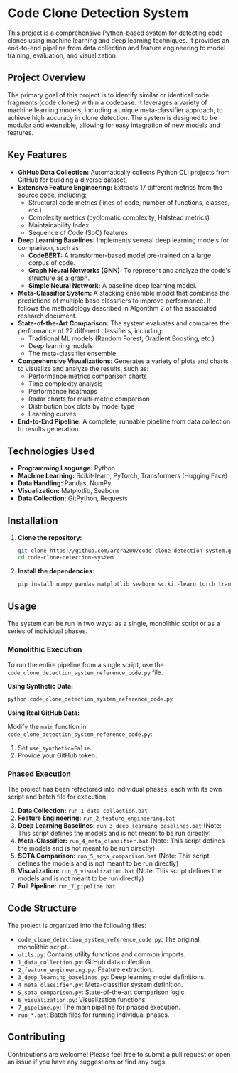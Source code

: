 # Code Clone Detection System

This project is a comprehensive Python-based system for detecting code clones using machine learning and deep learning techniques. It provides an end-to-end pipeline from data collection and feature engineering to model training, evaluation, and visualization.

## Project Overview

The primary goal of this project is to identify similar or identical code fragments (code clones) within a codebase. It leverages a variety of machine learning models, including a unique meta-classifier approach, to achieve high accuracy in clone detection. The system is designed to be modular and extensible, allowing for easy integration of new models and features.

## Key Features

*   **GitHub Data Collection:** Automatically collects Python CLI projects from GitHub for building a diverse dataset.
*   **Extensive Feature Engineering:** Extracts 17 different metrics from the source code, including:
    *   Structural code metrics (lines of code, number of functions, classes, etc.)
    *   Complexity metrics (cyclomatic complexity, Halstead metrics)
    *   Maintainability Index
    *   Sequence of Code (SoC) features
*   **Deep Learning Baselines:** Implements several deep learning models for comparison, such as:
    *   **CodeBERT:** A transformer-based model pre-trained on a large corpus of code.
    *   **Graph Neural Networks (GNN):** To represent and analyze the code's structure as a graph.
    *   **Simple Neural Network:** A baseline deep learning model.
*   **Meta-Classifier System:** A stacking ensemble model that combines the predictions of multiple base classifiers to improve performance. It follows the methodology described in Algorithm 2 of the associated research document.
*   **State-of-the-Art Comparison:** The system evaluates and compares the performance of 22 different classifiers, including:
    *   Traditional ML models (Random Forest, Gradient Boosting, etc.)
    *   Deep learning models
    *   The meta-classifier ensemble
*   **Comprehensive Visualizations:** Generates a variety of plots and charts to visualize and analyze the results, such as:
    *   Performance metrics comparison charts
    *   Time complexity analysis
    *   Performance heatmaps
    *   Radar charts for multi-metric comparison
    *   Distribution box plots by model type
    *   Learning curves
*   **End-to-End Pipeline:** A complete, runnable pipeline from data collection to results generation.

## Technologies Used

*   **Programming Language:** Python
*   **Machine Learning:** Scikit-learn, PyTorch, Transformers (Hugging Face)
*   **Data Handling:** Pandas, NumPy
*   **Visualization:** Matplotlib, Seaborn
*   **Data Collection:** GitPython, Requests

## Installation

1.  **Clone the repository:**
    ```bash
    git clone https://github.com/arora200/code-clone-detection-system.git
    cd code-clone-detection-system
    ```

2.  **Install the dependencies:**
    ```bash
    pip install numpy pandas matplotlib seaborn scikit-learn torch transformers gitpython requests lightgbm torch-geometric
    ```

## Usage

The system can be run in two ways: as a single, monolithic script or as a series of individual phases.

### Monolithic Execution

To run the entire pipeline from a single script, use the `code_clone_detection_system_reference_code.py` file.

**Using Synthetic Data:**

```bash
python code_clone_detection_system_reference_code.py
```

**Using Real GitHub Data:**

Modify the `main` function in `code_clone_detection_system_reference_code.py`:

1.  Set `use_synthetic=False`.
2.  Provide your GitHub token.

### Phased Execution

The project has been refactored into individual phases, each with its own script and batch file for execution.

1.  **Data Collection:** `run_1_data_collection.bat`
2.  **Feature Engineering:** `run_2_feature_engineering.bat`
3.  **Deep Learning Baselines:** `run_3_deep_learning_baselines.bat` (Note: This script defines the models and is not meant to be run directly)
4.  **Meta-Classifier:** `run_4_meta_classifier.bat` (Note: This script defines the models and is not meant to be run directly)
5.  **SOTA Comparison:** `run_5_sota_comparison.bat` (Note: This script defines the models and is not meant to be run directly)
6.  **Visualization:** `run_6_visualization.bat` (Note: This script defines the models and is not meant to be run directly)
7.  **Full Pipeline:** `run_7_pipeline.bat`

## Code Structure

The project is organized into the following files:

*   `code_clone_detection_system_reference_code.py`: The original, monolithic script.
*   `utils.py`: Contains utility functions and common imports.
*   `1_data_collection.py`: GitHub data collection.
*   `2_feature_engineering.py`: Feature extraction.
*   `3_deep_learning_baselines.py`: Deep learning model definitions.
*   `4_meta_classifier.py`: Meta-classifier system definition.
*   `5_sota_comparison.py`: State-of-the-art comparison logic.
*   `6_visualization.py`: Visualization functions.
*   `7_pipeline.py`: The main pipeline for phased execution.
*   `run_*.bat`: Batch files for running individual phases.

## Contributing

Contributions are welcome! Please feel free to submit a pull request or open an issue if you have any suggestions or find any bugs.